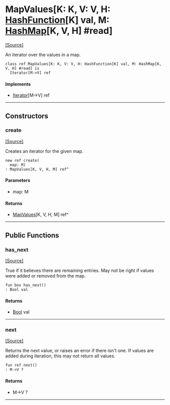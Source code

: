 # MapValues\[K: K, V: V, H: [HashFunction](collections-HashFunction.md)\[K\] val, M: [HashMap](collections-HashMap.md)\[K, V, H\] #read\]
<span class="source-link">[[Source]](src/collections/map.md#L421)</span>

An iterator over the values in a map.


```pony
class ref MapValues[K: K, V: V, H: HashFunction[K] val, M: HashMap[K, V, H] #read] is
  Iterator[M->V] ref
```

#### Implements

* [Iterator](builtin-Iterator.md)\[M->V\] ref

---

## Constructors

### create
<span class="source-link">[[Source]](src/collections/map.md#L430)</span>


Creates an iterator for the given map.


```pony
new ref create(
  map: M)
: MapValues[K, V, H, M] ref^
```
#### Parameters

*   map: M

#### Returns

* [MapValues](collections-MapValues.md)\[K, V, H, M\] ref^

---

## Public Functions

### has_next
<span class="source-link">[[Source]](src/collections/map.md#L436)</span>


True if it believes there are remaining entries. May not be right if values
were added or removed from the map.


```pony
fun box has_next()
: Bool val
```

#### Returns

* [Bool](builtin-Bool.md) val

---

### next
<span class="source-link">[[Source]](src/collections/map.md#L443)</span>


Returns the next value, or raises an error if there isn't one. If values
are added during iteration, this may not return all values.


```pony
fun ref next()
: M->V ?
```

#### Returns

* M->V ?

---

